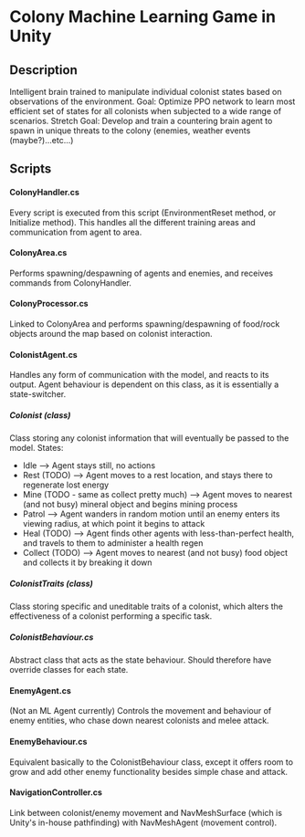 # Colony Machine Learning Game in Unity
## Description
Intelligent brain trained to manipulate individual colonist states based on observations of the environment.
Goal: Optimize PPO network to learn most efficient set of states for all colonists when subjected to a wide range of scenarios.
Stretch Goal: Develop and train a countering brain agent to spawn in unique threats to the colony (enemies, weather events (maybe?)...etc...)

## Scripts
#### ColonyHandler.cs
Every script is executed from this script (EnvironmentReset method, or Initialize method). This handles all the different training areas and communication from agent to area.
#### ColonyArea.cs
Performs spawning/despawning of agents and enemies, and receives commands from ColonyHandler. 
#### ColonyProcessor.cs
Linked to ColonyArea and performs spawning/despawning of food/rock objects around the map based on colonist interaction.
#### ColonistAgent.cs
Handles any form of communication with the model, and reacts to its output. Agent behaviour is dependent on this class, as it is essentially a state-switcher.
##### Colonist (class)
Class storing any colonist information that will eventually be passed to the model.
States:
- Idle
  --> Agent stays still, no actions
- Rest (TODO)
  --> Agent moves to a rest location, and stays there to regenerate lost energy
- Mine (TODO - same as collect pretty much)
  --> Agent moves to nearest (and not busy) mineral object and begins mining process
- Patrol
  --> Agent wanders in random motion until an enemy enters its viewing radius, at which point it begins to attack
- Heal (TODO)
  --> Agent finds other agents with less-than-perfect health, and travels to them to administer a health regen
- Collect (TODO)
  --> Agent moves to nearest (and not busy) food object and collects it by breaking it down
##### ColonistTraits (class)
Class storing specific and uneditable traits of a colonist, which alters the effectiveness of a colonist performing a specific task.
##### ColonistBehaviour.cs
Abstract class that acts as the state behaviour. Should therefore have override classes for each state.

#### EnemyAgent.cs
(Not an ML Agent currently) Controls the movement and behaviour of enemy entities, who chase down nearest colonists and melee attack.
#### EnemyBehaviour.cs
Equivalent basically to the ColonistBehaviour class, except it offers room to grow and add other enemy functionality besides simple chase and attack.

#### NavigationController.cs
Link between colonist/enemy movement and NavMeshSurface (which is Unity's in-house pathfinding) with NavMeshAgent (movement control).



